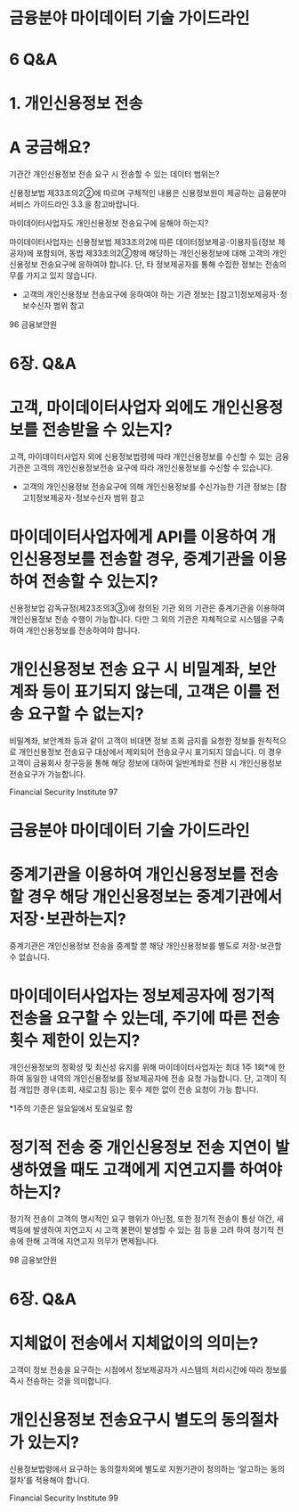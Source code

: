 # 금융분야 마이데이터 기술 가이드라인

# 6 Q&A

# 1. 개인신용정보 전송

# A 궁금해요?

기관간 개인신용정보 전송 요구 시 전송할 수 있는 데이터 범위는?

신용정보법 제33조의2②에 따르며 구체적인 내용은 신용정보원이 제공하는 금융분야 서비스 가이드라인 3.3.을 참고바랍니다.

마이데이터사업자도 개인신용정보 전송요구에 응해야 하는지?

마이데이터사업자는 신용정보법 제33조의2에 따른 데이터정보제공･이용자등(정보 제공자)에 포함되어, 동법 제33조의2②항에 해당하는 개인신용정보에 대해 고객의 개인신용정보 전송요구에 응하여야 합니다. 단, 타 정보제공자를 통해 수집한 정보는 전송의무를 가지고 있지 않습니다.

* 고객의 개인신용정보 전송요구에 응하여야 하는 기관 정보는 [참고1]정보제공자･정보수신자 범위 참고

96 금융보안원

# 6장. Q&A

# 고객, 마이데이터사업자 외에도 개인신용정보를 전송받을 수 있는지?

고객, 마이데이터사업자 외에 신용정보법령에 따라 개인신용정보를 수신할 수 있는 금융기관은 고객의 개인신용정보전송 요구에 따라 개인신용정보를 수신할 수 있습니다.

* 고객의 개인신용정보 전송요구에 의해 개인신용정보를 수신가능한 기관 정보는 [참고1]정보제공자･정보수신자 범위 참고

# 마이데이터사업자에게 API를 이용하여 개인신용정보를 전송할 경우, 중계기관을 이용하여 전송할 수 있는지?

신용정보업 감독규정(제23조의3③)에 정의된 기관 외의 기관은 중계기관을 이용하여 개인신용정보 전송 수행이 가능합니다. 다만 그 외의 기관은 자체적으로 시스템을 구축하여 개인신용정보를 전송하여야 합니다.

# 개인신용정보 전송 요구 시 비밀계좌, 보안계좌 등이 표기되지 않는데, 고객은 이를 전송 요구할 수 없는지?

비밀계좌, 보안계좌 등과 같이 고객이 비대면 정보 조회 금지를 요청한 정보를 원칙적으로 개인신용정보 전송요구 대상에서 제외되어 전송요구시 표기되지 않습니다. 이 경우 고객이 금융회사 창구등을 통해 해당 정보에 대하여 일반계좌로 전환 시 개인신용정보 전송요구가 가능합니다.

Financial Security Institute 97

# 금융분야 마이데이터 기술 가이드라인

# 중계기관을 이용하여 개인신용정보를 전송할 경우 해당 개인신용정보는 중계기관에서 저장･보관하는지?

중계기관은 개인신용정보 전송을 중계할 뿐 해당 개인신용정보를 별도로 저장･보관할 수 없습니다.

# 마이데이터사업자는 정보제공자에 정기적 전송을 요구할 수 있는데, 주기에 따른 전송 횟수 제한이 있는지?

개인신용정보의 정확성 및 최신성 유지를 위해 마이데이터사업자는 최대 1주 1회*에 한하여 동일한 내역의 개인신용정보를 정보제공자에 전송 요청 가능합니다. 단, 고객이 직접 개입한 경우(조회, 새로고침 등)는 횟수 제한 없이 전송 요청이 가능 합니다.

*1주의 기준은 일요일에서 토요일로 함

# 정기적 전송 중 개인신용정보 전송 지연이 발생하였을 때도 고객에게 지연고지를 하여야 하는지?

정기적 전송이 고객의 명시적인 요구 행위가 아닌점, 또한 정기적 전송이 통상 야간, 새벽등에 발생하여 지연고지 시 고객 불편이 발생할 수 있는 점 등을 고려 하여 정기적 전송에 한해 고객에 지연고지 의무가 면제됩니다.

98 금융보안원

# 6장. Q&A

# 지체없이 전송에서 지체없이의 의미는?

고객이 정보 전송을 요구하는 시점에서 정보제공자가 시스템의 처리시간에 따라 정보를 즉시 전송하는 것을 의미합니다.

# 개인신용정보 전송요구시 별도의 동의절차가 있는지?

신용정보법령에서 요구하는 동의절차외에 별도로 지원기관이 정의하는 ‘알고하는 동의절차’를 적용해야 합니다.

Financial Security Institute 99

